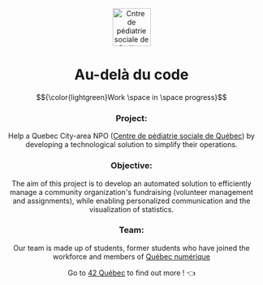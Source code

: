 <p align="center">
  <img width="75" alt="Cntre de pédiatrie sociale de Québec" src="https://github.com/LaOuede/Pro-Bono/assets/114024436/3488738c-7a6c-4bf6-ad4a-cd7861f18d03"/>
</p>

<h1 align=center>Au-delà du code</h1>

<p align=center>
$${\color{lightgreen}Work \space in \space progress}$$
</p>

<div align=center>

<h3 align=center>Project: </h3>

Help a Quebec City-area NPO ([Centre de pédiatrie sociale de Québec](https://pediatriesocialequebec.org)) by developing a technological solution to simplify their operations.

<h3 align=center>Objective: </h3>

The aim of this project is to develop an automated solution to efficiently manage a community organization's fundraising (volunteer management and assignments),
while enabling personalized communication and the visualization of statistics.

<h3 align=center>Team: </h3>

Our team is made up of students, former students who have joined the workforce and members of [Québec numérique](https://quebecnumerique.com)

</div>

<div align="center">

Go to [42 Québec](https://42quebec.com/blogue/42-quebec-probono/) to find out more ! 👈
</div>

